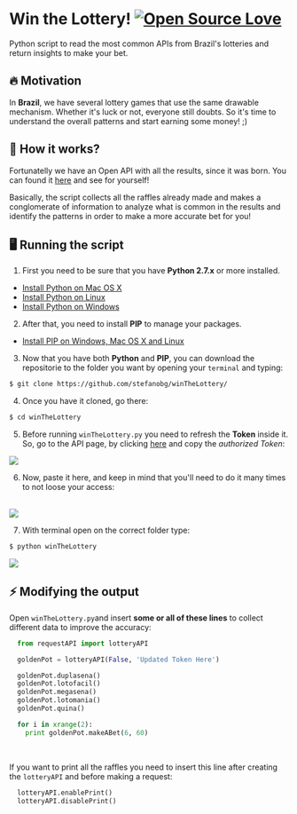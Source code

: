 # Win the Lottery! [![Open Source Love](https://badges.frapsoft.com/os/v2/open-source.svg?v=103)](https://github.com/ellerbrock/open-source-badges/)
Python script to read the most common APIs from Brazil's lotteries and return insights to make your bet.
<br/>

## 🔥 Motivation
In **Brazil**, we have several lottery games that use the same drawable mechanism. Whether it's luck or not, everyone still doubts.
So it's time to understand the overall patterns and start earning some money! ;)
<br/>

## 🎲 How it works?
Fortunatelly we have an Open API with all the results, since it was born. You can found it [here](https://confiraloterias.com.br/api/megasena/) and see for yourself!

Basically, the script collects all the raffles already made and makes a conglomerate of information to analyze what is common in the results and identify the patterns in order to make a more accurate bet for you!
<br/>

## 🖥 Running the script
1. First you need to be sure that you have **Python 2.7.x** or more installed.
- [Install Python on Mac OS X](https://docs.python-guide.org/starting/install/osx/)
- [Install Python on Linux](https://docs.python-guide.org/starting/install/linux/)
- [Install Python on Windows](https://docs.python-guide.org/starting/install/win/)

2. After that, you need to install **PIP** to manage your packages.
- [Install PIP on Windows, Mac OS X and Linux](https://www.makeuseof.com/tag/install-pip-for-python/)

3. Now that you have both **Python** and **PIP**, you can download the repositorie to the folder you want by opening your ``terminal`` and typing:
```sh
$ git clone https://github.com/stefanobg/winTheLottery/
```

4. Once you have it cloned, go there:
```sh
$ cd winTheLottery
```

5. Before running ``winTheLottery.py`` you need to refresh the **Token** inside it. So, go to the API page, by clicking [here](https://confiraloterias.com.br/api/megasena/) and copy the *authorized Token*:
<img src="https://github.com/stefanobg/winTheLottery/raw/readme/assets/TokenCopy.png">

6. Now, paste it here, and keep in mind that you'll need to do it many times to not loose your access:
<br/>
<img src="https://github.com/stefanobg/winTheLottery/raw/readme/assets/TokenPaste.png">

7. With terminal open on the correct folder type:
```sh
$ python winTheLottery
```
<img src="https://github.com/stefanobg/winTheLottery/raw/readme/assets/Running.gif">
<br/>

## ⚡️ Modifying the output
Open ``winTheLottery.py``and insert **some or all of these lines** to collect different data to improve the accuracy:
```python
  from requestAPI import lotteryAPI

  goldenPot = lotteryAPI(False, 'Updated Token Here')

  goldenPot.duplasena()
  goldenPot.lotofacil()
  goldenPot.megasena()
  goldenPot.lotomania()
  goldenPot.quina()

  for i in xrange(2):
    print goldenPot.makeABet(6, 60)
```
<br/>

If you want to print all the raffles you need to insert this line after creating the ``lotteryAPI`` and before making a request:
```python
  lotteryAPI.enablePrint()
  lotteryAPI.disablePrint()
```
<br/>









